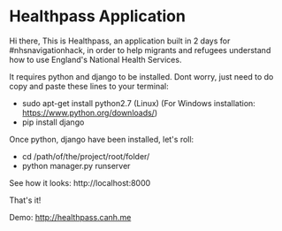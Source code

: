 # Healthpass Application

Hi there, 
This is Healthpass, an application built in 2 days for #nhsnavigationhack, in order to help migrants and refugees understand how to use England's National Health Services.

It requires python and django to be installed. Dont worry, just need to do copy and paste these lines to your terminal: 
- sudo apt-get install python2.7 (Linux) 
(For Windows installation: https://www.python.org/downloads/)
- pip install django

Once python, django have been installed, let's roll: 
- cd /path/of/the/project/root/folder/
- python manager.py runserver 

See how it looks: 
http://localhost:8000

That's it!

Demo: 
http://healthpass.canh.me




